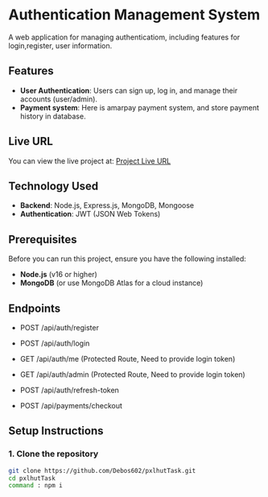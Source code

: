 # Authentication Management System

A web application for managing authenticatiom, including features for login,register, user information.

## Features

- **User Authentication**: Users can sign up, log in, and manage their accounts (user/admin).
- **Payment system**: Here is amarpay payment system, and store payment history in database.
  
## Live URL

You can view the live project at: [Project Live URL](https://task-pxl-hut.vercel.app)

## Technology Used


- **Backend**: Node.js, Express.js, MongoDB, Mongoose
- **Authentication**: JWT (JSON Web Tokens)

## Prerequisites

Before you can run this project, ensure you have the following installed:

- **Node.js** (v16 or higher)
- **MongoDB** (or use MongoDB Atlas for a cloud instance)

##  Endpoints
- POST   /api/auth/register
- POST   /api/auth/login
- GET    /api/auth/me (Protected Route, Need to provide login token)
- GET    /api/auth/admin (Protected Route, Need to provide login token)
- POST   /api/auth/refresh-token

- POST   /api/payments/checkout


## Setup Instructions

### 1. Clone the repository

```bash
git clone https://github.com/Debos602/pxlhutTask.git
cd pxlhutTask
command : npm i
